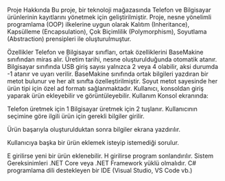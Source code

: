 Proje Hakkında
Bu proje, bir teknoloji mağazasında Telefon ve Bilgisayar ürünlerinin kayıtlarını yönetmek için geliştirilmiştir. Proje, nesne yönelimli programlama (OOP) ilkelerine uygun olarak Kalıtım (Inheritance), Kapsülleme (Encapsulation), Çok Biçimlilik (Polymorphism), Soyutlama (Abstraction) prensipleri ile oluşturulmuştur.

Özellikler
Telefon ve Bilgisayar sınıfları, ortak özelliklerini BaseMakine sınıfından miras alır.
Üretim tarihi, nesne oluşturulduğunda otomatik atanır.
Bilgisayar sınıfında USB giriş sayısı yalnızca 2 veya 4 olabilir, aksi durumda -1 atanır ve uyarı verilir.
BaseMakine sınıfında ortak bilgileri yazdıran bir metot bulunur ve her alt sınıfta özelleştirilmiştir.
Soyut metot sayesinde her ürün tipi için özel ad formatı sağlanmaktadır.
Kullanıcı, konsoldan giriş yaparak ürün ekleyebilir ve görüntüleyebilir.
Kullanım
Konsol ekranında:

Telefon üretmek için 1
Bilgisayar üretmek için 2 tuşlanır.
Kullanıcının seçimine göre ilgili ürün için gerekli bilgiler girilir.

Ürün başarıyla oluşturulduktan sonra bilgiler ekrana yazdırılır.

Kullanıcıya başka bir ürün eklemek isteyip istemediği sorulur.

E girilirse yeni bir ürün eklenebilir.
H girilirse program sonlandırılır.
Sistem Gereksinimleri
.NET Core veya .NET Framework yüklü olmalıdır.
C# programlama dili destekleyen bir IDE (Visual Studio, VS Code vb.)
